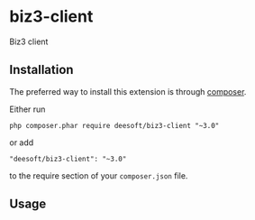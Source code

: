 biz3-client
============

Biz3 client

Installation
------------

The preferred way to install this extension is through [composer](http://getcomposer.org/download/).

Either run

```
php composer.phar require deesoft/biz3-client "~3.0"
```

or add

```
"deesoft/biz3-client": "~3.0"
```

to the require section of your `composer.json` file.

Usage
-----
